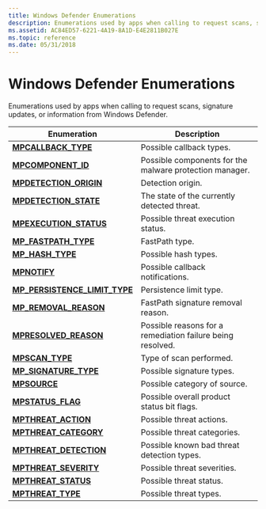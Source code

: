 ```yaml
---
title: Windows Defender Enumerations
description: Enumerations used by apps when calling to request scans, signature updates, or information from Windows Defender.
ms.assetid: AC84ED57-6221-4A19-8A1D-E4E2811B027E
ms.topic: reference
ms.date: 05/31/2018
---
```


# Windows Defender Enumerations

Enumerations used by apps when calling to request scans, signature updates, or information from Windows Defender.



| Enumeration                                                       | Description                                                           |
|-------------------------------------------------------------------|-----------------------------------------------------------------------|
| [**MPCALLBACK\_TYPE**](mpcallback-type.md)                       | Possible callback types.<br/>                                   |
| [**MPCOMPONENT\_ID**](mpcomponent-id.md)                         | Possible components for the malware protection manager.<br/>    |
| [**MPDETECTION\_ORIGIN**](mpdetection-origin.md)                 | Detection origin.<br/>                                          |
| [**MPDETECTION\_STATE**](mpdetection-state.md)                   | The state of the currently detected threat.<br/>                |
| [**MPEXECUTION\_STATUS**](mpexecution-status.md)                 | Possible threat execution status.<br/>                          |
| [**MP\_FASTPATH\_TYPE**](mp-fastpath-type.md)                    | FastPath type.<br/>                                             |
| [**MP\_HASH\_TYPE**](mp-hash-type.md)                            | Possible hash types.<br/>                                       |
| [**MPNOTIFY**](mpnotify.md)                                      | Possible callback notifications.<br/>                           |
| [**MP\_PERSISTENCE\_LIMIT\_TYPE**](mp-persistence-limit-type.md) | Persistence limit type.<br/>                                    |
| [**MP\_REMOVAL\_REASON**](mp-removal-reason.md)                  | FastPath signature removal reason.<br/>                         |
| [**MPRESOLVED\_REASON**](mpresolved-reason.md)                   | Possible reasons for a remediation failure being resolved.<br/> |
| [**MPSCAN\_TYPE**](mpscan-type.md)                               | Type of scan performed.<br/>                                    |
| [**MP\_SIGNATURE\_TYPE**](mp-signature-type.md)                  | Possible signature types.<br/>                                  |
| [**MPSOURCE**](mpsource.md)                                      | Possible category of source.<br/>                               |
| [**MPSTATUS\_FLAG**](mpstatus-flag.md)                           | Possible overall product status bit flags.<br/>                 |
| [**MPTHREAT\_ACTION**](mpthreat-action.md)                       | Possible threat actions.<br/>                                   |
| [**MPTHREAT\_CATEGORY**](mpthreat-category.md)                   | Possible threat categories.<br/>                                |
| [**MPTHREAT\_DETECTION**](mpthreat-detection.md)                 | Possible known bad threat detection types.<br/>                 |
| [**MPTHREAT\_SEVERITY**](mpthreat-severity.md)                   | Possible threat severities.<br/>                                |
| [**MPTHREAT\_STATUS**](mpthreat-status.md)                       | Possible threat status.<br/>                                    |
| [**MPTHREAT\_TYPE**](mpthreat-type.md)                           | Possible threat types.<br/>                                     |



 

 

 






